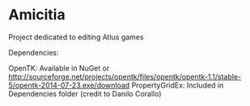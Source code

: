# Amicitia
Project dedicated to editing Atlus games

Dependencies:

OpenTK: Available in NuGet or http://sourceforge.net/projects/opentk/files/opentk/opentk-1.1/stable-5/opentk-2014-07-23.exe/download
PropertyGridEx: Included in Dependencies folder (credit to Danilo Corallo)
